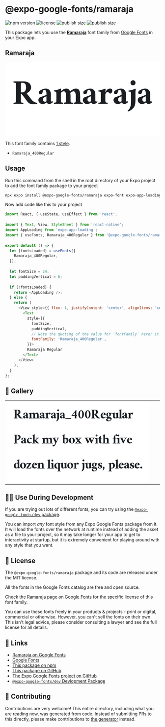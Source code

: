 # @expo-google-fonts/ramaraja

![npm version](https://flat.badgen.net/npm/v/@expo-google-fonts/ramaraja)
![license](https://flat.badgen.net/github/license/expo/google-fonts)
![publish size](https://flat.badgen.net/packagephobia/install/@expo-google-fonts/ramaraja)
![publish size](https://flat.badgen.net/packagephobia/publish/@expo-google-fonts/ramaraja)

This package lets you use the [**Ramaraja**](https://fonts.google.com/specimen/Ramaraja) font family from [Google Fonts](https://fonts.google.com/) in your Expo app.

## Ramaraja

![Ramaraja](./font-family.png)

This font family contains [1 style](#-gallery).

- `Ramaraja_400Regular`

## Usage

Run this command from the shell in the root directory of your Expo project to add the font family package to your project
```sh
npx expo install @expo-google-fonts/ramaraja expo-font expo-app-loading
```

Now add code like this to your project
```js
import React, { useState, useEffect } from 'react';

import { Text, View, StyleSheet } from 'react-native';
import AppLoading from 'expo-app-loading';
import { useFonts, Ramaraja_400Regular } from '@expo-google-fonts/ramaraja';

export default () => {
  let [fontsLoaded] = useFonts({
    Ramaraja_400Regular,
  });

  let fontSize = 24;
  let paddingVertical = 6;

  if (!fontsLoaded) {
    return <AppLoading />;
  } else {
    return (
      <View style={{ flex: 1, justifyContent: 'center', alignItems: 'center' }}>
        <Text
          style={{
            fontSize,
            paddingVertical,
            // Note the quoting of the value for `fontFamily` here; it expects a string!
            fontFamily: 'Ramaraja_400Regular',
          }}>
          Ramaraja Regular
        </Text>
      </View>
    );
  }
};

```

## 🔡 Gallery


||||
|-|-|-|
|![Ramaraja_400Regular](./Ramaraja_400Regular.ttf.png)||||


## 👩‍💻 Use During Development

If you are trying out lots of different fonts, you can try using the [`@expo-google-fonts/dev` package](https://github.com/expo/google-fonts/tree/master/font-packages/dev#readme).

You can import *any* font style from any Expo Google Fonts package from it. It will load the fonts
over the network at runtime instead of adding the asset as a file to your project, so it may take longer
for your app to get to interactivity at startup, but it is extremely convenient
for playing around with any style that you want.

## 📖 License

The `@expo-google-fonts/ramaraja` package and its code are released under the MIT license.

All the fonts in the Google Fonts catalog are free and open source.

Check the [Ramaraja page on Google Fonts](https://fonts.google.com/specimen/Ramaraja) for the specific license of this font family.

You can use these fonts freely in your products & projects - print or digital, commercial or otherwise. However, you can't sell the fonts on their own. This isn't legal advice, please consider consulting a lawyer and see the full license for all details.

## 🔗 Links

- [Ramaraja on Google Fonts](https://fonts.google.com/specimen/Ramaraja)
- [Google Fonts](https://fonts.google.com/)
- [This package on npm](https://www.npmjs.com/package/@expo-google-fonts/ramaraja)
- [This package on GitHub](https://github.com/expo/google-fonts/tree/master/font-packages/ramaraja)
- [The Expo Google Fonts project on GitHub](https://github.com/expo/google-fonts)
- [`@expo-google-fonts/dev` Devlopment Package](https://github.com/expo/google-fonts/tree/master/font-packages/dev)

## 🤝 Contributing

Contributions are very welcome! This entire directory, including what you are reading now, was generated from code. Instead of submitting PRs to this directly, please make contributions to [the generator](https://github.com/expo/google-fonts/tree/master/packages/generator) instead.
